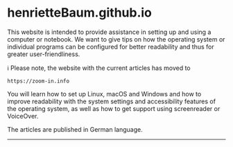 # henrietteBaum.github.io


This website is intended to provide assistance in setting up and using a computer or notebook. We want to give tips on how the operating system or individual programs can be configured for better readability and thus for greater user-friendliness. 

ℹ️  Please note, the website with the current articles has moved to

    https://zoom-in.info

You will learn how to set up Linux, macOS and Windows and how to improve readability with the system settings and accessibility features of the operating system, as well as how to get support using screenreader or VoiceOver.

The articles are published in German language.
___

